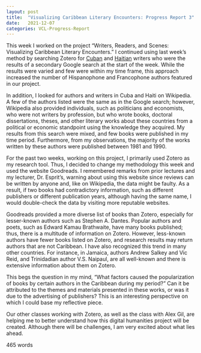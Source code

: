 ```yaml
---
layout: post
title:  "Visualizing Caribbean Literary Encounters: Progress Report 3"
date:   2021-12-07
categories: VCL-Progress-Report
---
```

<style>
div {
  text-align: justify;
  text-justify: inter-word;
}

</style>

This week I worked on the project “Writers, Readers, and Scenes: Visualizing Caribbean Literary Encounters.” I continued using last week’s method by searching Zotero for [Cuban](https://en.wikipedia.org/wiki/List_of_Cuban_writers) and [Haitian](https://en.wikipedia.org/wiki/Category:Haitian_writers) writers who were the results of a secondary Google search at the start of the week. While the results were varied and few were within my time frame, this approach increased the number of Hispanophone and Francophone authors featured in our project.

In addition, I looked for authors and writers in Cuba and Haiti on Wikipedia. A few of the authors listed were the same as in the Google search; however, Wikipedia also provided individuals, such as politicians and economists, who were not writers by profession, but who wrote books, doctoral dissertations, theses, and other literary works about these countries from a political or economic standpoint using the knowledge they acquired. My results from this search were mixed, and few books were published in my time period. Furthermore, from my observations, the majority of the works written by these authors were published between 1981 and 1990.

For the past two weeks, working on this project, I primarily used Zotero as my research tool. Thus, I decided to change my methodology this week and used the website Goodreads. I remembered remarks from prior lectures and my lecturer, Dr. Esprit’s, warning about using this website since reviews can be written by anyone and, like on Wikipedia, the data might be faulty. As a result, if two books had contradictory information, such as different publishers or different publication years, although having the same name, I would double-check the data by visiting more reputable websites.

Goodreads provided a more diverse list of books than Zotero, especially for lesser-known authors such as Stephen A. Dantes. Popular authors and poets, such as Edward Kamau Brathwaite, have many books published; thus, there is a multitude of information on Zotero. However, less-known authors have fewer books listed on Zotero, and research results may return authors that are not Caribbean. I have also recognized this trend in many other countries. For instance, in Jamaica, authors Andrew Salkey and Vic Reid, and Trinidadian author V.S. Naipaul, are all well-known and there is extensive information about them on Zotero. 

This begs the question in my mind, “What factors caused the popularization of books by certain authors in the Caribbean during my period?” Can it be attributed to the themes and materials presented in these works, or was it due to the advertising of publishers? This is an interesting perspective on which I could base my reflective piece.

Our other classes working with Zotero, as well as the class with Alex Gil, are helping me to better understand how this digital humanities project will be created. Although there will be challenges, I am very excited about what lies ahead. 

465 words